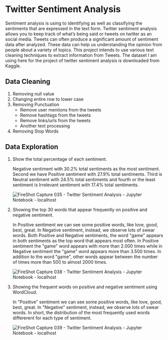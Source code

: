 # Twitter Sentiment Analysis
Sentiment analysis is using to identifying as well as classifying the sentiments that are expressed in the text form. Twitter sentiment analysis allows you to keep track of what’s being said or tweets on twitter as an social media. Tweets can often produce a significant amount of sentiment data after analyzed. These data can help us understanding the opinion from people about a variety of topics. This project intends to use various text cleaning techniques to extract information from Tweets. The dataset I am using here for the project of twitter sentiment analysis is downloaded from Kaggle.

## Data Cleaning
1. Removing null value
2. Changing entire row to lower case
3. Removing Punctuation
   - Remove user mentions from the tweets
   - Remove hashtags from the tweets
   - Remove links/urls from the tweets
   - Another text processing
4. Removing Stop Words

## Data Exploration

1. Show the total percentage of each sentiment.
  
   Negative sentiment with 30.2% total sentiments as the most sentiment. Second we have Positive sentiment with 27.9% total sentiments. Third is Neutral sentiment with 24.5% total sentiments and fourth or the least sentiment is Irrelevant sentiment with 17.4% total sentiments.

   ![FireShot Capture 035 - Twitter Sentiment Analysis - Jupyter Notebook - localhost](https://github.com/tinashdj/Twitter-Sentiment-Analysis/assets/110084624/c6568677-4661-4a01-b7bf-360d288f948f)

2. Showing the top 30 words that appear frequently on positive and negative sentiment.

   In Positive sentiment we can see some positive words, like love, good, best, great. In Negative sentiment, instead, we observe lots of swear words. Both Positive and Negative sentiments, the word "game" appears in both sentiments as the top word that appears most often. In Positive sentiment the "game" word appears with more than 2.000 times while in Negative sentiment the "game" word appears more than 3.500 times. In addition to the word "game", other words appear between the number of times more than 500 to almost 2000 times.
   
   ![FireShot Capture 038 - Twitter Sentiment Analysis - Jupyter Notebook - localhost](https://github.com/tinashdj/Twitter-Sentiment-Analysis/assets/110084624/c7076bca-0e38-4e02-bd62-779aa7cbeb14)

3. Showing the frequent words on positive and negative sentiment using WordCloud.
   
   In "Positive" sentiment we can see some positive words, like love, good, best, great. In "Negative" sentiment, instead, we observe lots of swear words. In short, the distribution of the most frequently used words differerent for each type of sentiment.

   ![FireShot Capture 039 - Twitter Sentiment Analysis - Jupyter Notebook - localhost](https://github.com/tinashdj/Twitter-Sentiment-Analysis/assets/110084624/e7f80cec-30f8-41e9-81ff-10757a95ad52)
